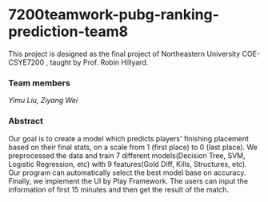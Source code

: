 # 7200teamwork-pubg-ranking-prediction-team8
This project is designed as the final project of Northeastern University COE-CSYE7200 , taught by Prof. Robin Hillyard.

### Team members
*Yimu Liu, Ziyang Wei* 

### Abstract
Our goal is to create a model which predicts players' finishing placement based on their final stats, on a scale from 1 (first place) to 0 (last place). We preprocessed the data and train 7 different models(Decision Tree, SVM, Logistic Regression, etc) with 9 features(Gold Diff, Kills, Structures, etc). Our program can automatically select the best model base on accuracy. Finally, we implement the UI by Play Framework. The users can input the information of first 15 minutes and then get the result of the match.



